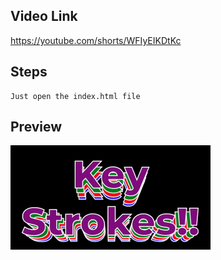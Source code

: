 ## Video Link
https://youtube.com/shorts/WFIyEIKDtKc

## Steps

```
Just open the index.html file
```

## Preview
![Text Animation](https://github.com/doingthisalright/random-snippets/blob/main/text-animation-1/preview.gif)